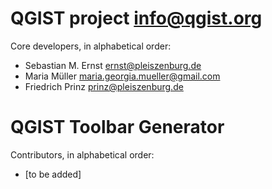 # QGIST project <info@qgist.org>

Core developers, in alphabetical order:

- Sebastian M. Ernst <ernst@pleiszenburg.de>
- Maria Müller <maria.georgia.mueller@gmail.com>
- Friedrich Prinz <prinz@pleiszenburg.de>

# QGIST Toolbar Generator

Contributors, in alphabetical order:

- [to be added]
